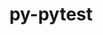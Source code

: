 ---
title: "py-pytest"
layout: cache
categories: [package, develop]
meta: {"compilers": ["none"], "num_specs": 56, "num_specs_by_stack": {"e4s": 17, "e4s-oneapi": 20, "hep": 19, "root": 56}, "oss": ["ubuntu22.04"], "platforms": ["linux"], "stacks": ["e4s", "e4s-oneapi", "hep", "root"], "targets": ["x86_64_v3"], "versions": ["8.2.1"]}
spec_details: [{"compiler": "none", "hash": "25forwralgjomiwehbzkptwlfad7leys", "os": "ubuntu22.04", "platform": "linux", "size": "-", "stacks": ["hep", "root"], "target": "x86_64_v3", "variants": ["build_system=python_pip"], "versions": ["8.2.1"]}, {"compiler": "none", "hash": "26nndgwqyqnei5iyabg2nmpfe2fly6uw", "os": "ubuntu22.04", "platform": "linux", "size": "-", "stacks": ["hep", "root"], "target": "x86_64_v3", "variants": ["build_system=python_pip"], "versions": ["8.2.1"]}, {"compiler": "none", "hash": "2pb6dwaicc6zxxmksceednskbtbv2dzl", "os": "ubuntu22.04", "platform": "linux", "size": "-", "stacks": ["hep", "root"], "target": "x86_64_v3", "variants": ["build_system=python_pip"], "versions": ["8.2.1"]}, {"compiler": "none", "hash": "3u3qsxw4ak4w64ltcnssp6iji7fxbinp", "os": "ubuntu22.04", "platform": "linux", "size": "-", "stacks": ["e4s-oneapi", "root"], "target": "x86_64_v3", "variants": ["build_system=python_pip"], "versions": ["8.2.1"]}, {"compiler": "none", "hash": "3usvgrkjiozal7s25kqqglf46diu4y4u", "os": "ubuntu22.04", "platform": "linux", "size": "-", "stacks": ["e4s", "root"], "target": "x86_64_v3", "variants": ["build_system=python_pip"], "versions": ["8.2.1"]}, {"compiler": "none", "hash": "4663vtlab7o4njx3ypy7d5tskuo7d22r", "os": "ubuntu22.04", "platform": "linux", "size": "-", "stacks": ["e4s", "root"], "target": "x86_64_v3", "variants": ["build_system=python_pip"], "versions": ["8.2.1"]}, {"compiler": "none", "hash": "4wcoc6gbygdrf3x75xiiaih374v6gt3e", "os": "ubuntu22.04", "platform": "linux", "size": "-", "stacks": ["e4s-oneapi", "root"], "target": "x86_64_v3", "variants": ["build_system=python_pip"], "versions": ["8.2.1"]}, {"compiler": "none", "hash": "6eazkfuq3bqe3nqp77ax63iwayhc5ksd", "os": "ubuntu22.04", "platform": "linux", "size": "-", "stacks": ["hep", "root"], "target": "x86_64_v3", "variants": ["build_system=python_pip"], "versions": ["8.2.1"]}, {"compiler": "none", "hash": "7o43mkq62p3gvmabgii4r635nmtbr4o7", "os": "ubuntu22.04", "platform": "linux", "size": "-", "stacks": ["e4s-oneapi", "root"], "target": "x86_64_v3", "variants": ["build_system=python_pip"], "versions": ["8.2.1"]}, {"compiler": "none", "hash": "bcl5skvq6ayqu3j5dx5ytam67nblkhwx", "os": "ubuntu22.04", "platform": "linux", "size": "-", "stacks": ["e4s-oneapi", "root"], "target": "x86_64_v3", "variants": ["build_system=python_pip"], "versions": ["8.2.1"]}, {"compiler": "none", "hash": "bf3vss2hpz4uixsx5466twevqmnfo6rm", "os": "ubuntu22.04", "platform": "linux", "size": "-", "stacks": ["e4s", "root"], "target": "x86_64_v3", "variants": ["build_system=python_pip"], "versions": ["8.2.1"]}, {"compiler": "none", "hash": "crw7evtl6esywoiclspowthvmnfzmi5k", "os": "ubuntu22.04", "platform": "linux", "size": "-", "stacks": ["hep", "root"], "target": "x86_64_v3", "variants": ["build_system=python_pip"], "versions": ["8.2.1"]}, {"compiler": "none", "hash": "cv4zowvcbx2ujv7z4beuqa7eneochy7u", "os": "ubuntu22.04", "platform": "linux", "size": "-", "stacks": ["e4s-oneapi", "root"], "target": "x86_64_v3", "variants": ["build_system=python_pip"], "versions": ["8.2.1"]}, {"compiler": "none", "hash": "ddn4yst55gyiziaakk5jc5zmbhohy4kf", "os": "ubuntu22.04", "platform": "linux", "size": "-", "stacks": ["e4s-oneapi", "root"], "target": "x86_64_v3", "variants": ["build_system=python_pip"], "versions": ["8.2.1"]}, {"compiler": "none", "hash": "eghcwmqrjmm6f6gr4qw4ycojmgicvwkk", "os": "ubuntu22.04", "platform": "linux", "size": "-", "stacks": ["e4s-oneapi", "root"], "target": "x86_64_v3", "variants": ["build_system=python_pip"], "versions": ["8.2.1"]}, {"compiler": "none", "hash": "eqitcdkq7gnikn3jne2byehloceqcbdg", "os": "ubuntu22.04", "platform": "linux", "size": "-", "stacks": ["e4s", "root"], "target": "x86_64_v3", "variants": ["build_system=python_pip"], "versions": ["8.2.1"]}, {"compiler": "none", "hash": "eqjxl23ozpzq4f5qjgcs22lu25srmujy", "os": "ubuntu22.04", "platform": "linux", "size": "-", "stacks": ["hep", "root"], "target": "x86_64_v3", "variants": ["build_system=python_pip"], "versions": ["8.2.1"]}, {"compiler": "none", "hash": "ewlrycwk6ou7cztqr3acjw4swg4mwy4q", "os": "ubuntu22.04", "platform": "linux", "size": "-", "stacks": ["e4s", "root"], "target": "x86_64_v3", "variants": ["build_system=python_pip"], "versions": ["8.2.1"]}, {"compiler": "none", "hash": "ez3cmawlpa5m4i3t5tirxadtx4lo4vgh", "os": "ubuntu22.04", "platform": "linux", "size": "-", "stacks": ["e4s", "root"], "target": "x86_64_v3", "variants": ["build_system=python_pip"], "versions": ["8.2.1"]}, {"compiler": "none", "hash": "fafse5vlskpgtusiuqxsn6zqpo4e37pw", "os": "ubuntu22.04", "platform": "linux", "size": "-", "stacks": ["e4s", "root"], "target": "x86_64_v3", "variants": ["build_system=python_pip"], "versions": ["8.2.1"]}, {"compiler": "none", "hash": "fpskzof442by2sxkheeg3v6v4xqpznth", "os": "ubuntu22.04", "platform": "linux", "size": "-", "stacks": ["hep", "root"], "target": "x86_64_v3", "variants": ["build_system=python_pip"], "versions": ["8.2.1"]}, {"compiler": "none", "hash": "gt4ugb73o5sdp6pqg4ota2fh5ft5tlem", "os": "ubuntu22.04", "platform": "linux", "size": "-", "stacks": ["e4s-oneapi", "root"], "target": "x86_64_v3", "variants": ["build_system=python_pip"], "versions": ["8.2.1"]}, {"compiler": "none", "hash": "hr2egnrinc5cjd3o3pp4gnlg6j627x7n", "os": "ubuntu22.04", "platform": "linux", "size": "-", "stacks": ["e4s", "root"], "target": "x86_64_v3", "variants": ["build_system=python_pip"], "versions": ["8.2.1"]}, {"compiler": "none", "hash": "i2bpzrkundulcisdk5gcni2z27i4webd", "os": "ubuntu22.04", "platform": "linux", "size": "-", "stacks": ["e4s", "root"], "target": "x86_64_v3", "variants": ["build_system=python_pip"], "versions": ["8.2.1"]}, {"compiler": "none", "hash": "iiej2egaqwxtn7jkwtssaexkpo27n33b", "os": "ubuntu22.04", "platform": "linux", "size": "-", "stacks": ["hep", "root"], "target": "x86_64_v3", "variants": ["build_system=python_pip"], "versions": ["8.2.1"]}, {"compiler": "none", "hash": "ijepfd7twk7cimalkqmubpgfzdpbgj4j", "os": "ubuntu22.04", "platform": "linux", "size": "-", "stacks": ["e4s", "root"], "target": "x86_64_v3", "variants": ["build_system=python_pip"], "versions": ["8.2.1"]}, {"compiler": "none", "hash": "iqfprpink5blzh37r4rxefndq6biswzw", "os": "ubuntu22.04", "platform": "linux", "size": "-", "stacks": ["hep", "root"], "target": "x86_64_v3", "variants": ["build_system=python_pip"], "versions": ["8.2.1"]}, {"compiler": "none", "hash": "itaeucl2jboxml52fqlt5idwf6agq4wd", "os": "ubuntu22.04", "platform": "linux", "size": "-", "stacks": ["hep", "root"], "target": "x86_64_v3", "variants": ["build_system=python_pip"], "versions": ["8.2.1"]}, {"compiler": "none", "hash": "jb6c566fuqvozkfedgwjeuwzzs336udj", "os": "ubuntu22.04", "platform": "linux", "size": "-", "stacks": ["e4s-oneapi", "root"], "target": "x86_64_v3", "variants": ["build_system=python_pip"], "versions": ["8.2.1"]}, {"compiler": "none", "hash": "krbvuoar67xxqbhvopitjacmajnvbped", "os": "ubuntu22.04", "platform": "linux", "size": "-", "stacks": ["e4s-oneapi", "root"], "target": "x86_64_v3", "variants": ["build_system=python_pip"], "versions": ["8.2.1"]}, {"compiler": "none", "hash": "mttcadgoyjthtxaiarpxojzgzmcuhrwr", "os": "ubuntu22.04", "platform": "linux", "size": "-", "stacks": ["e4s", "root"], "target": "x86_64_v3", "variants": ["build_system=python_pip"], "versions": ["8.2.1"]}, {"compiler": "none", "hash": "nflgjynabi3czv5wlgdhblmng4klxlhv", "os": "ubuntu22.04", "platform": "linux", "size": "-", "stacks": ["e4s", "root"], "target": "x86_64_v3", "variants": ["build_system=python_pip"], "versions": ["8.2.1"]}, {"compiler": "none", "hash": "nmrl5fobu5c2l26zhk2fll7hg66vgvxa", "os": "ubuntu22.04", "platform": "linux", "size": "-", "stacks": ["hep", "root"], "target": "x86_64_v3", "variants": ["build_system=python_pip"], "versions": ["8.2.1"]}, {"compiler": "none", "hash": "o4e4j66sosg5a7j5tzwsxln3gn337mmh", "os": "ubuntu22.04", "platform": "linux", "size": "-", "stacks": ["e4s-oneapi", "root"], "target": "x86_64_v3", "variants": ["build_system=python_pip"], "versions": ["8.2.1"]}, {"compiler": "none", "hash": "o7mw6l6gqaqludxly6xhdu5cyf4xfz4p", "os": "ubuntu22.04", "platform": "linux", "size": "-", "stacks": ["hep", "root"], "target": "x86_64_v3", "variants": ["build_system=python_pip"], "versions": ["8.2.1"]}, {"compiler": "none", "hash": "ok6jx2ujudxqfasty7jff3nlmfsjjbqj", "os": "ubuntu22.04", "platform": "linux", "size": "-", "stacks": ["e4s", "root"], "target": "x86_64_v3", "variants": ["build_system=python_pip"], "versions": ["8.2.1"]}, {"compiler": "none", "hash": "osp4dkj5licqyirgpch4ghlffcwme5zy", "os": "ubuntu22.04", "platform": "linux", "size": "-", "stacks": ["e4s-oneapi", "root"], "target": "x86_64_v3", "variants": ["build_system=python_pip"], "versions": ["8.2.1"]}, {"compiler": "none", "hash": "p5gskkyhrhz4fukpv5o7xnpcchzajwwu", "os": "ubuntu22.04", "platform": "linux", "size": "-", "stacks": ["hep", "root"], "target": "x86_64_v3", "variants": ["build_system=python_pip"], "versions": ["8.2.1"]}, {"compiler": "none", "hash": "qfvjfva4s3tcxpijpjecaxmbtntm2434", "os": "ubuntu22.04", "platform": "linux", "size": "-", "stacks": ["e4s", "root"], "target": "x86_64_v3", "variants": ["build_system=python_pip"], "versions": ["8.2.1"]}, {"compiler": "none", "hash": "qlgeq7oaxupijmizsl77xas3o7j6pilm", "os": "ubuntu22.04", "platform": "linux", "size": "-", "stacks": ["hep", "root"], "target": "x86_64_v3", "variants": ["build_system=python_pip"], "versions": ["8.2.1"]}, {"compiler": "none", "hash": "qz3rtqmogafsxo5vdttxphm7kll6l4xe", "os": "ubuntu22.04", "platform": "linux", "size": "-", "stacks": ["hep", "root"], "target": "x86_64_v3", "variants": ["build_system=python_pip"], "versions": ["8.2.1"]}, {"compiler": "none", "hash": "r4rlhqxnslqfuktzzsayzfxnusrehqdo", "os": "ubuntu22.04", "platform": "linux", "size": "-", "stacks": ["e4s-oneapi", "root"], "target": "x86_64_v3", "variants": ["build_system=python_pip"], "versions": ["8.2.1"]}, {"compiler": "none", "hash": "rmtt6evqimkktqzyb42yeasrzerlqutn", "os": "ubuntu22.04", "platform": "linux", "size": "-", "stacks": ["e4s-oneapi", "root"], "target": "x86_64_v3", "variants": ["build_system=python_pip"], "versions": ["8.2.1"]}, {"compiler": "none", "hash": "s3rifnjhlcetbh7bzscxw3vtb4wrmpns", "os": "ubuntu22.04", "platform": "linux", "size": "-", "stacks": ["hep", "root"], "target": "x86_64_v3", "variants": ["build_system=python_pip"], "versions": ["8.2.1"]}, {"compiler": "none", "hash": "sxlollxzulhyaadfj2zg4ptdfxcjf3i7", "os": "ubuntu22.04", "platform": "linux", "size": "-", "stacks": ["e4s-oneapi", "root"], "target": "x86_64_v3", "variants": ["build_system=python_pip"], "versions": ["8.2.1"]}, {"compiler": "none", "hash": "sxyg4hb3nn7rq7b3kdwx3ymsotkizpmy", "os": "ubuntu22.04", "platform": "linux", "size": "-", "stacks": ["hep", "root"], "target": "x86_64_v3", "variants": ["build_system=python_pip"], "versions": ["8.2.1"]}, {"compiler": "none", "hash": "tjyrd26tiommu2ylqn2ibvv5k4e2dmq5", "os": "ubuntu22.04", "platform": "linux", "size": "-", "stacks": ["e4s-oneapi", "root"], "target": "x86_64_v3", "variants": ["build_system=python_pip"], "versions": ["8.2.1"]}, {"compiler": "none", "hash": "ucm562sg75grcrf3rhlyehgapxzm3mvj", "os": "ubuntu22.04", "platform": "linux", "size": "-", "stacks": ["e4s-oneapi", "root"], "target": "x86_64_v3", "variants": ["build_system=python_pip"], "versions": ["8.2.1"]}, {"compiler": "none", "hash": "uj4sk7po7ij7mbp63fl3xfltw4n7bkts", "os": "ubuntu22.04", "platform": "linux", "size": "-", "stacks": ["e4s-oneapi", "root"], "target": "x86_64_v3", "variants": ["build_system=python_pip"], "versions": ["8.2.1"]}, {"compiler": "none", "hash": "x65dgexyft4xi6anodwjkihteb55acl6", "os": "ubuntu22.04", "platform": "linux", "size": "-", "stacks": ["hep", "root"], "target": "x86_64_v3", "variants": ["build_system=python_pip"], "versions": ["8.2.1"]}, {"compiler": "none", "hash": "y5l5seiuvgqsqkuvts7liefv5jqrxmal", "os": "ubuntu22.04", "platform": "linux", "size": "-", "stacks": ["e4s", "root"], "target": "x86_64_v3", "variants": ["build_system=python_pip"], "versions": ["8.2.1"]}, {"compiler": "none", "hash": "yk3i67f33ytbn36tcsjh24sdnjhbjmyv", "os": "ubuntu22.04", "platform": "linux", "size": "-", "stacks": ["hep", "root"], "target": "x86_64_v3", "variants": ["build_system=python_pip"], "versions": ["8.2.1"]}, {"compiler": "none", "hash": "yoyypplak6s6vrdsabmueykanhtmt2gk", "os": "ubuntu22.04", "platform": "linux", "size": "-", "stacks": ["e4s-oneapi", "root"], "target": "x86_64_v3", "variants": ["build_system=python_pip"], "versions": ["8.2.1"]}, {"compiler": "none", "hash": "yv5fhjvezinpkx2zgyjfrap4y5lt74mq", "os": "ubuntu22.04", "platform": "linux", "size": "-", "stacks": ["e4s-oneapi", "root"], "target": "x86_64_v3", "variants": ["build_system=python_pip"], "versions": ["8.2.1"]}, {"compiler": "none", "hash": "yvbqs2ps6wcp7hovwowct4d7izmmwzck", "os": "ubuntu22.04", "platform": "linux", "size": "-", "stacks": ["e4s", "root"], "target": "x86_64_v3", "variants": ["build_system=python_pip"], "versions": ["8.2.1"]}, {"compiler": "none", "hash": "ztvtaesa2rgxdhml6dsdjzrzhqgwdjqe", "os": "ubuntu22.04", "platform": "linux", "size": "-", "stacks": ["e4s", "root"], "target": "x86_64_v3", "variants": ["build_system=python_pip"], "versions": ["8.2.1"]}]
---